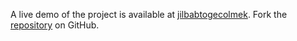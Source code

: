 A live demo of the project is available at [jilbabtogecolmek](https://jilbabtogecolmek.pages.dev).
Fork the [repository](https://github.com/jolk9110) on GitHub.